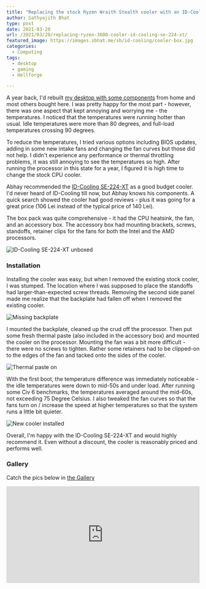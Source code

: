 ```yaml
---
title: "Replacing the stock Ryzen Wraith Stealth cooler with an ID-Cooling SE-224-XT"
author: Sathyajith Bhat
type: post
date: 2021-03-20
url: /2021/03/20/replacing-ryzen-3600-cooler-id-cooling-se-224-xt/
featured_image: https://images.sbhat.me/sb/id-cooling/cooler-box.jpg
categories: 
  - Computing
tags:
  - desktop
  - gaming
  - Hellforge

---
```


A year back, I'd rebuilt [my desktop with some components](https://sathyabh.at/2020/01/19/hellforge-remastered-home-desktop/) from home and most others bought here. I was pretty happy for the most part - however, there was one aspect that kept annoying and worrying me - the temperatures. I noticed that the temperatures were running hotter than usual. Idle temperatures were more than 80 degrees, and full-load temperatures crossing 90 degrees. 

To reduce the temperatures, I tried various options including BIOS updates, adding in some new intake fans and changing the fan curves but those did not help. I didn't experience any performance or thermal throttling problems, it was still annoying to see the temperatures so high. After running the processor in this state for a year, I figured it is high time to change the stock CPU cooler. 

Abhay recommended the [ID-Cooling SE-224-XT](http://www.idcooling.com/Product/detail/id/187/name/SE-224-XT%20Basic) as a good budget cooler. I'd never heard of ID-Cooling till now, but Abhay knows his components. A quick search showed the cooler had good reviews - plus it was going for a great price (106 Lei instead of the typical price of 140 Lei).

The box pack was quite comprehensive - it had the CPU heatsink, the fan, and an accessory box. The accessory box had mounting brackets, screws, standoffs, retainer clips for the fans for both the Intel and the AMD processors.

![ID-Cooling SE-224-XT unboxed](https://images.sbhat.me/sb/id-cooling/unboxed.jpg)

### Installation

Installing the cooler was easy, but when I removed the existing stock cooler, I was stumped. The location where I was supposed to place the standoffs had larger-than-expected screw threads. Removing the second side panel made me realize that the backplate had fallen off when I removed the existing cooler. 

![Missing backplate](https://images.sbhat.me/sb/id-cooling/missing-backplate.jpg)

I mounted the backplate, cleaned up the crud off the processor. Then put some fresh thermal paste (also included in the accessory box) and mounted the cooler on the processor. Mounting the fan was a bit more difficult - there were no screws to tighten. Rather some retainers had to be clipped-on to the edges of the fan and tacked onto the sides of the cooler. 

![Thermal paste on](https://images.sbhat.me/sb/id-cooling/thermal-paste-on.jpg)

With the first boot, the temperature difference was immediately noticeable - the idle temperatures were down to mid-50s and under load. After running some Civ 6 benchmarks, the temperatures averaged around the mid-60s, not exceeding 75 Degree Celsius. I also tweaked the fan curves so that the fans turn on / increase the speed at higher temperatures so that the system runs a little bit quieter. 

![New cooler installed](https://images.sbhat.me/sb/id-cooling/new-cooler-installed.jpg)

Overall, I'm happy with the ID-Cooling SE-224-XT and would highly recommend it. Even without a discount, the cooler is reasonably priced and performs well.

### Gallery

Catch the pics below in [the Gallery](https://adobe.ly/3s4cfgU)

<div class='lr_embed' style='position: relative; padding-bottom: 50%; height: 0; overflow: hidden;'><iframe id='iframe' src='https://lightroom.adobe.com/embed/shares/bee9ff4bbc4f4e4e8802c768fa3a6ee0/slideshow?background_color=%232D2D2D&color=%23999999' frameborder='0'style='width:100%; height:100%; position: absolute; top:0; left:0;' ></iframe></div>